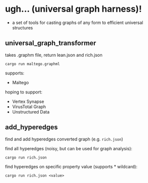 # ugh... (universal graph harness)!
 - a set of tools for casting graphs of any form to efficient universal structures

## universal_graph_transformer

takes .graphm file, return lean.json and rich.json

`cargo run maltego.graphml`

supports:
- Maltego

hoping to support:
- Vertex Synapse
- VirusTotal Graph
- Unstructured Data

## add_hyperedges
find and add hyperedges converted graph (e.g. `rich.json`)

find all hyperedges (noisy, but can be used for graph analysis):

`cargo run rich.json`

find hyperedges on specific property value (supports * wildcard):

`cargo run rich.json <value>`
